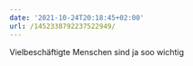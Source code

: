 ```yaml
---
date: '2021-10-24T20:18:45+02:00'
url: /1452338792237522949/
---
```

Vielbeschäftigte Menschen sind ja soo wichtig
